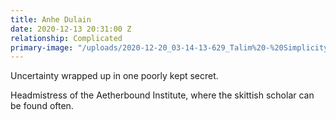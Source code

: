 ```yaml
---
title: Anhe Dulain
date: 2020-12-13 20:31:00 Z
relationship: Complicated
primary-image: "/uploads/2020-12-20_03-14-13-629_Talim%20-%20Simplicity.png"
---
```


Uncertainty wrapped up in one poorly kept secret.  

Headmistress of the Aetherbound Institute, where the skittish scholar can be found often.